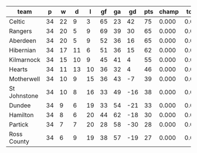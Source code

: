 |     team     | p  | w  | d  | l  | gf | ga | gd  | pts | champ | top2  | top3  | top4  |  5-7  | bot4  | bot3  | bot2  |
|--------------|----|----|----|----|----|----|-----|-----|-------|-------|-------|-------|-------|-------|-------|-------|
| Celtic       | 34 | 22 |  9 |  3 | 65 | 23 |  42 |  75 | 0.000 | 0.000 | 0.000 | 0.000 | 0.000 | 0.000 | 0.000 | 0.000|
| Rangers      | 34 | 20 |  5 |  9 | 69 | 39 |  30 |  65 | 0.000 | 0.000 | 0.000 | 0.000 | 0.000 | 0.000 | 0.000 | 0.000|
| Aberdeen     | 34 | 20 |  5 |  9 | 52 | 36 |  16 |  65 | 0.000 | 0.000 | 0.000 | 0.000 | 0.000 | 0.000 | 0.000 | 0.000|
| Hibernian    | 34 | 17 | 11 |  6 | 51 | 36 |  15 |  62 | 0.000 | 0.000 | 0.000 | 0.000 | 0.000 | 0.000 | 0.000 | 0.000|
| Kilmarnock   | 34 | 15 | 10 |  9 | 45 | 41 |   4 |  55 | 0.000 | 0.000 | 0.000 | 0.000 | 0.000 | 0.000 | 0.000 | 0.000|
| Hearts       | 34 | 11 | 13 | 10 | 36 | 32 |   4 |  46 | 0.000 | 0.000 | 0.000 | 0.000 | 0.000 | 0.000 | 0.000 | 0.000|
| Motherwell   | 34 | 10 |  9 | 15 | 36 | 43 |  -7 |  39 | 0.000 | 0.000 | 0.000 | 0.000 | 0.000 | 0.000 | 0.000 | 0.000|
| St Johnstone | 34 | 10 |  8 | 16 | 33 | 49 | -16 |  38 | 0.000 | 0.000 | 0.000 | 0.000 | 0.000 | 0.000 | 0.000 | 0.000|
| Dundee       | 34 |  9 |  6 | 19 | 33 | 54 | -21 |  33 | 0.000 | 0.000 | 0.000 | 0.000 | 0.000 | 0.000 | 0.000 | 0.000|
| Hamilton     | 34 |  8 |  6 | 20 | 44 | 62 | -18 |  30 | 0.000 | 0.000 | 0.000 | 0.000 | 0.000 | 0.000 | 0.000 | 0.000|
| Partick      | 34 |  7 |  7 | 20 | 28 | 58 | -30 |  28 | 0.000 | 0.000 | 0.000 | 0.000 | 0.000 | 0.000 | 0.000 | 0.000|
| Ross County  | 34 |  6 |  9 | 19 | 38 | 57 | -19 |  27 | 0.000 | 0.000 | 0.000 | 0.000 | 0.000 | 0.000 | 0.000 | 0.000|
